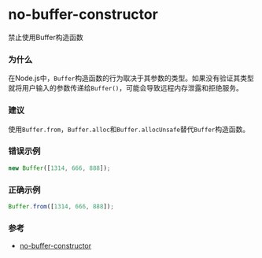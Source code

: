 # no-buffer-constructor

禁止使用Buffer构造函数

### 为什么

在Node.js中，`Buffer`构造函数的行为取决于其参数的类型。如果没有验证其类型就将用户输入的参数传递给`Buffer()`，可能会导致远程内存泄露和拒绝服务。

### 建议

使用`Buffer.from`，`Buffer.alloc`和`Buffer.allocUnsafe`替代`Buffer`构造函数。

### 错误示例

```js
new Buffer([1314, 666, 888]);
```

### 正确示例

```js
Buffer.from([1314, 666, 888]);
```

### 参考

- [no-buffer-constructor](https://eslint.org/docs/rules/no-buffer-constructor)
